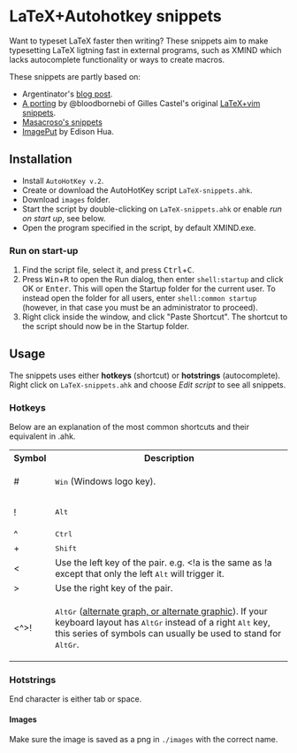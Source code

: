 # LaTeX+Autohotkey snippets
Want to typeset LaTeX faster then writing? These snippets aim to make typesetting LaTeX ligtning fast in external programs, such as XMIND which lacks autocomplete functionality or ways to create macros.

These snippets are partly based on:
- Argentinator's [blog post](https://www.autohotkey.com/board/topic/6949-script-for-latex/).
- [A porting](https://github.com/bloodbornebi/latex-snippets-for-windows/tree/improved-latex-shortcuts) by @bloodbornebi of Gilles Castel's original [LaTeX+vim snippets](https://castel.dev/post/lecture-notes-1/).
- [Masacroso's snippets](https://github.com/Masacroso/Script-LaTeX)
- [ImagePut](https://github.com/iseahound/ImagePut) by Edison Hua.

## Installation
- Install `AutoHotKey v.2`.
- Create or download the AutoHotKey script `LaTeX-snippets.ahk`.
- Download `images` folder.
- Start the script by double-clicking on `LaTeX-snippets.ahk` or enable *run on start up*, see below.
- Open the program specified in the script, by default XMIND.exe.

### Run on start-up
1. Find the script file, select it, and press <kbd>Ctrl</kbd>+<kbd>C</kbd>.
2. Press <kbd>Win</kbd>+<kbd>R</kbd> to open the Run dialog, then enter <code>shell:startup</code> and click OK or <kbd>Enter</kbd>. This will open the Startup folder for the current user. To instead open the folder for all users, enter `shell:common startup` (however, in that case you must be an administrator to proceed).
3. Right click inside the window, and click "Paste Shortcut". The shortcut to the script should now be in the Startup folder.

## Usage
The snippets uses either **hotkeys** (shortcut) or **hotstrings** (autocomplete). Right click on `LaTeX-snippets.ahk` and choose *Edit script* to see all snippets.

### Hotkeys
Below are an explanation of the most common shortcuts and their equivalent in .ahk.

<table class="info fixed">
  <tr>
    <th class="center" style="width:30px">Symbol</th>
    <th abbr="Descr">Description</th>
  </tr>
  <tr>
    <td class="center bold">#</td>
    <td>
      <p><kbd>Win</kbd> (Windows logo key).</p>
    </td>
  </tr>
  <tr>
    <td class="center bold">!</td>
    <td>
      <p><kbd>Alt</kbd></p>
    </td>
  </tr>
  <tr>
    <td class="center bold">^</td>
    <td><kbd>Ctrl</kbd></td>
  </tr>
  <tr>
    <td class="center bold">+</td>
    <td><kbd>Shift</kbd></td>
  </tr>
  <tr id="LeftRight">
    <td class="center bold">&lt;</td>
    <td>Use the left key of the pair. e.g. &lt;!a is the same as !a except that only the left <kbd>Alt</kbd> will trigger it.</td>
  </tr>
  <tr>
    <td class="center bold">&gt;</td>
    <td>Use the right key of the pair.</td>
  </tr>
  <tr id="AltGr">
    <td class="center bold">&lt;^&gt;!</td>
    <td><p><kbd>AltGr</kbd> (<a href="https://en.wikipedia.org/wiki/AltGr_key">alternate graph, or alternate graphic</a>). If your keyboard layout has <kbd>AltGr</kbd> instead of a right <kbd>Alt</kbd> key, this series of symbols can usually be used to stand for <kbd>AltGr</kbd>.</p>
  </tr>
</table>

### Hotstrings
End character is either tab or space.

#### Images
Make sure the image is saved as a png in `./images` with the correct name.
